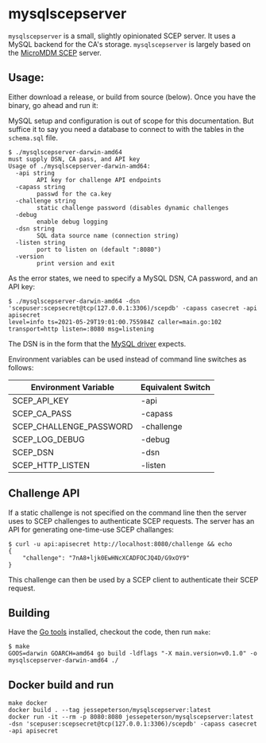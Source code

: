 # mysqlscepserver

`mysqlscepserver` is a small, slightly opinionated SCEP server. It uses a MySQL backend for the CA's storage. `mysqlscepserver` is largely based on the [MicroMDM SCEP](https://github.com/micromdm/scep) server.

## Usage:

Either download a release, or build from source (below). Once you have the binary, go ahead and run it:

MySQL setup and configuration is out of scope for this documentation. But suffice it to say you need a database to connect to with the tables in the `schema.sql` file.

```
$ ./mysqlscepserver-darwin-amd64 
must supply DSN, CA pass, and API key
Usage of ./mysqlscepserver-darwin-amd64:
  -api string
    	API key for challenge API endpoints
  -capass string
    	passwd for the ca.key
  -challenge string
    	static challenge password (disables dynamic challenges
  -debug
    	enable debug logging
  -dsn string
    	SQL data source name (connection string)
  -listen string
    	port to listen on (default ":8080")
  -version
    	print version and exit
```

As the error states, we need to specify a MySQL DSN, CA password, and an API key:

```
$ ./mysqlscepserver-darwin-amd64 -dsn 'scepuser:scepsecret@tcp(127.0.0.1:3306)/scepdb' -capass casecret -api apisecret
level=info ts=2021-05-29T19:01:00.755984Z caller=main.go:102 transport=http listen=:8080 msg=listening
```

The DSN is in the form that the [MySQL driver](https://github.com/go-sql-driver/mysql#dsn-data-source-name) expects.

Environment variables can be used instead of command line switches as follows:

| Environment Variable | Equivalent Switch
|--|--
| SCEP_API_KEY | -api
| SCEP_CA_PASS | -capass
| SCEP_CHALLENGE_PASSWORD | -challenge
| SCEP_LOG_DEBUG | -debug
| SCEP_DSN | -dsn
| SCEP_HTTP_LISTEN | -listen

## Challenge API

If a static challenge is not specified on the command line then the server uses to SCEP challenges to authenticate SCEP requests. The server has an API for generating one-time-use SCEP challanges:

```
$ curl -u api:apisecret http://localhost:8080/challenge && echo
{
	"challenge": "7nA8+ljk0EwHNcXCADFOCJQ4D/G9xOY9"
}
```

This challenge can then be used by a SCEP client to authenticate their SCEP request.

## Building

Have the [Go tools](https://golang.org/dl/) installed, checkout the code, then run `make`:

```
$ make
GOOS=darwin GOARCH=amd64 go build -ldflags "-X main.version=v0.1.0" -o mysqlscepserver-darwin-amd64 ./
```

## Docker build and run

```
make docker
docker build . --tag jessepeterson/mysqlscepserver:latest
docker run -it --rm -p 8080:8080 jessepeterson/mysqlscepserver:latest -dsn 'scepuser:scepsecret@tcp(127.0.0.1:3306)/scepdb' -capass casecret -api apisecret
```
